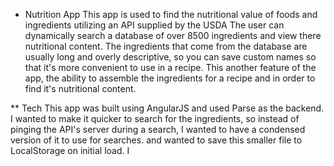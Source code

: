 * Nutrition App
This app is used to find the nutritional value of foods and ingredients utilizing an API supplied by the USDA
The user can dynamically search a database of over 8500 ingredients and view there nutritional content.
The ingredients that come from the database are usually long and overly descriptive, so you can save custom names so that 
it's more convenient to use in a recipe.  This another feature of the app, the ability to assemble the ingredients 
for a recipe and in order to find it's nutritional content.

** Tech
This app was built using AngularJS and used Parse as the backend.  I wanted to make it quicker to search for the ingredients,
so instead of pinging the API's server during a search, I wanted to have a condensed version of it to use for searches.
and wanted to save this smaller file to LocalStorage on initial load.  I 
